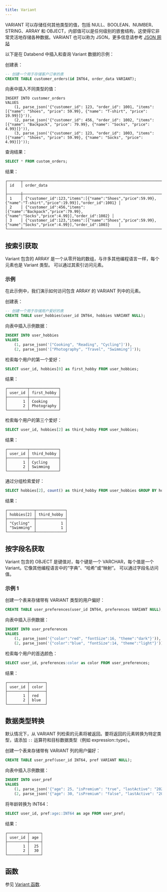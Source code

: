 ```yaml
---
title: Variant
---
```


VARIANT 可以存储任何其他类型的值，包括 NULL、BOOLEAN、NUMBER、STRING、ARRAY 和 OBJECT，内部值可以是任何级别的嵌套结构，这使得它非常灵活地存储各种数据。VARIANT 也可以称为 JSON，更多信息请参考 [JSON 网站](https://www.json.org/json-en.html)

以下是在 Databend 中插入和查询 Variant 数据的示例：

创建表：
```sql
-- 创建一个用于存储客户订单的表
CREATE TABLE customer_orders(id INT64, order_data VARIANT);
```

向表中插入不同类型的值：
```
INSERT INTO customer_orders 
VALUES
    (1, parse_json('{"customer_id": 123, "order_id": 1001, "items": [{"name": "Shoes", "price": 59.99}, {"name": "T-shirt", "price": 19.99}]}')),
    (2, parse_json('{"customer_id": 456, "order_id": 1002, "items": [{"name": "Backpack", "price": 79.99}, {"name": "Socks", "price": 4.99}]}')),
    (3, parse_json('{"customer_id": 123, "order_id": 1003, "items": [{"name": "Shoes", "price": 59.99}, {"name": "Socks", "price": 4.99}]}'));
```

查询结果：
```sql
SELECT * FROM custom_orders;
```

结果：
```
┌──────┬────────────────────────────────────────────────────────────────────────────────────────────────────────────┐
│ id   │ order_data                                                                                                │
├──────┼────────────────────────────────────────────────────────────────────────────────────────────────────────────┤
│ 1    │ {"customer_id":123,"items":[{"name":"Shoes","price":59.99},{"name":"T-shirt","price":19.99}],"order_id":1001} │
│ 2    │ {"customer_id":456,"items":[{"name":"Backpack","price":79.99},{"name":"Socks","price":4.99}],"order_id":1002} │
│ 3    │ {"customer_id":123,"items":[{"name":"Shoes","price":59.99},{"name":"Socks","price":4.99}],"order_id":1003}    │
└──────┴────────────────────────────────────────────────────────────────────────────────────────────────────────────┘
```

## 按索引获取

Variant 包含的 ARRAY 是一个从零开始的数组，与许多其他编程语言一样，每个元素也是 Variant 类型。
可以通过其索引访问元素。

### 示例

在此示例中，我们演示如何访问包含 ARRAY 的 VARIANT 列中的元素。

创建表：
```sql
-- 创建一个用于存储用户爱好的表
CREATE TABLE user_hobbies(user_id INT64, hobbies VARIANT NULL);
```

向表中插入示例数据：
```sql
INSERT INTO user_hobbies 
VALUES
    (1, parse_json('["Cooking", "Reading", "Cycling"]')),
    (2, parse_json('["Photography", "Travel", "Swimming"]'));
```

检索每个用户的第一个爱好：
```sql
SELECT user_id, hobbies[0] as first_hobby FROM user_hobbies;
```
结果：
```
┌─────────┬─────────────┐
│ user_id │ first_hobby │
├─────────┼─────────────┤
│       1 │ Cooking     │
│       2 │ Photography │
└─────────┴─────────────┘
```

检索每个用户的第三个爱好：
```sql
SELECT user_id, hobbies[2] as third_hobby FROM user_hobbies;
```

结果：
```
┌─────────┬─────────────┐
│ user_id │ third_hobby │
├─────────┼─────────────┤
│       1 │ Cycling     │
│       2 │ Swimming    │
└─────────┴─────────────┘
```

通过分组检索爱好：
```sql
SELECT hobbies[2], count() as third_hobby FROM user_hobbies GROUP BY hobbies[2];
```
结果：
```
┌────────────┬─────────────┐
│ hobbies[2] │ third_hobby │
├────────────┼─────────────┤
│ "Cycling"  │           1 │
│ "Swimming" │           1 │
└────────────┴─────────────┘
```

## 按字段名获取

Variant 包含的 OBJECT 是键值对，每个键是一个 VARCHAR，每个值是一个 Variant。它像其他编程语言中的“字典”、“哈希”或“映射”。
可以通过字段名访问值。

### 示例 1

创建一个表来存储带有 VARIANT 类型的用户偏好：
```sql
CREATE TABLE user_preferences(user_id INT64, preferences VARIANT NULL);
```

向表中插入示例数据：
```sql
INSERT INTO user_preferences 
VALUES
    (1, parse_json('{"color":"red", "fontSize":16, "theme":"dark"}')),
    (2, parse_json('{"color":"blue", "fontSize":14, "theme":"light"}'));
```

检索每个用户的首选颜色：
```sql
SELECT user_id, preferences:color as color FROM user_preferences;
```
结果：
```
┌─────────┬───────┐
│ user_id │ color │
├─────────┼───────┤
│       1 │ red   │
│       2 │ blue  │
└─────────┴───────┘
```

## 数据类型转换

默认情况下，从 VARIANT 列检索的元素将被返回。要将返回的元素转换为特定类型，请添加 `::` 运算符和目标数据类型（例如 expression::type）。

创建一个表来存储带有 VARIANT 列的用户偏好：
```sql
CREATE TABLE user_pref(user_id INT64, pref VARIANT NULL);
```

向表中插入示例数据：
```sql
INSERT INTO user_pref 
VALUES
    (1, parse_json('{"age": 25, "isPremium": "true", "lastActive": "2023-04-10"}')),
    (2, parse_json('{"age": 30, "isPremium": "false", "lastActive": "2023-03-15"}'));
```

将年龄转换为 INT64：
```sql
SELECT user_id, pref:age::INT64 as age FROM user_pref;
```
结果：
```
┌─────────┬─────┐
│ user_id │ age │
├─────────┼─────┤
│       1 │  25 │
│       2 │  30 │
└─────────┴─────┘
```

## 函数

参见 [Variant 函数](/sql/sql-functions/semi-structured-functions).